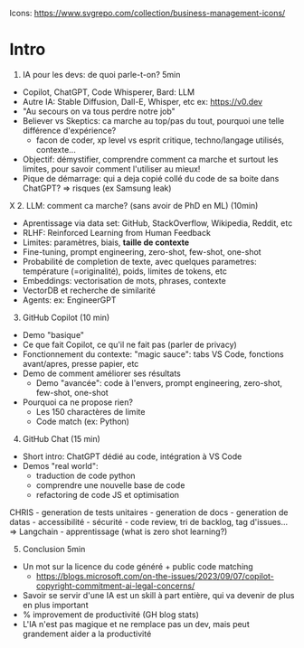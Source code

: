 Icons:
https://www.svgrepo.com/collection/business-management-icons/

# Intro
1. IA pour les devs: de quoi parle-t-on? 5min
  * Copilot, ChatGPT, Code Whisperer, Bard: LLM
  * Autre IA: Stable Diffusion, Dall-E, Whisper, etc
    ex: https://v0.dev
  * "Au secours on va tous perdre notre job"
  * Believer vs Skeptics: ca marche au top/pas du tout, pourquoi une telle différence d'expérience?
    - facon de coder, xp level vs esprit critique, techno/langage utilisés, contexte...
  * Objectif: démystifier, comprendre comment ca marche et surtout les limites, pour savoir comment l'utiliser au mieux!
  * Pique de démarrage: qui a deja copié collé du code de sa boite dans ChatGPT? => risques (ex Samsung leak)

X 2. LLM: comment ca marche? (sans avoir de PhD en ML) (10min)
  * Aprentissage via data set: GitHub, StackOverflow, Wikipedia, Reddit, etc
  * RLHF: Reinforced Learning from Human Feedback
  * Limites: paramètres, biais, **taille de contexte**
  * Fine-tuning, prompt engineering, zero-shot, few-shot, one-shot
  * Probabilité de completion de texte, avec quelques parametres: température (=originalité), poids, limites de tokens, etc
  * Embeddings: vectorisation de mots, phrases, contexte
  * VectorDB et recherche de similarité
  * Agents: ex: EngineerGPT

3. GitHub Copilot (10 min)
  * Demo "basique"
  * Ce que fait Copilot, ce qu'il ne fait pas (parler de privacy)
  * Fonctionnement du contexte: "magic sauce": tabs VS Code, fonctions avant/apres, presse papier, etc
  * Demo de comment améliorer ses résultats
    * Demo "avancée": code à l'envers, prompt engineering, zero-shot, few-shot, one-shot
  * Pourquoi ca ne propose rien?
    - Les 150 charactères de limite
    - Code match (ex: Python)

4. GitHub Chat (15 min)
  * Short intro: ChatGPT dédié au code, intégration à VS Code
  * Demos "real world":
    - traduction de code python
    - comprendre une nouvelle base de code
    - refactoring de code JS et optimisation

CHRIS
    - generation de tests unitaires
    - generation de docs
    - generation de datas
    - accessibilité
    - sécurité
    - code review, tri de backlog, tag d'issues... => Langchain
    - apprentissage (what is zero shot learning?)

5. Conclusion 5min
  - Un mot sur la licence du code généré + public code matching
    - https://blogs.microsoft.com/on-the-issues/2023/09/07/copilot-copyright-commitment-ai-legal-concerns/
  - Savoir se servir d'une IA est un skill à part entière, qui va devenir de plus en plus important
  - % improvement de productivité (GH blog stats)
  - L'IA n'est pas magique et ne remplace pas un dev, mais peut grandement aider a la productivité